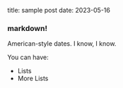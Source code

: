 title: sample post
date: 2023-05-16


### markdown!
American-style dates. I know, I know.

You can have:

* Lists
* More Lists
